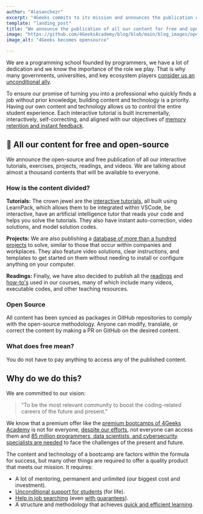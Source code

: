```yaml
---
author: "Alesanchezr"
excerpt: "4Geeks commits to its mission and announces the publication of all its content for free and open source"
template: "landing_post"
title: "We announce the publication of all our content for free and open source"
image: "https://github.com/4GeeksAcademy/blog/blob/main/blog_images/open-source.png?raw=true"
image_alt: "4Geeks becomes opensource"

---
```


We are a programming school founded by programmers, we have a lot of dedication and we know the importance of the role we play. That is why many governments, universities, and key ecosystem players [consider us an unconditional ally](https://4geeksacademy.com/es/alianzas).

To ensure our promise of turning you into a professional who quickly finds a job without prior knowledge, building content and technology is a priority. Having our own content and technology allows us to control the entire student experience. Each interactive tutorial is built incrementally, interactively, self-correcting, and aligned with our objectives of [memory retention and instant feedback](https://4geeks.com/es/mastering-technical-knowledge).

## 🚨 All our content for free and open-source

We announce the open-source and free publication of all our interactive tutorials, exercises, projects, readings, and videos. We are talking about almost a thousand contents that will be available to everyone.

### How is the content divided?

**Tutorials:** The crown jewel are the [interactive tutorials](https://4geeks.com/es/interactive-exercises), all built using LearnPack, which allows them to be integrated within VSCode, be interactive, have an artificial intelligence tutor that reads your code and helps you solve the tutorials. They also have instant auto-correction, video solutions, and model solution codes.

**Projects:** We are also publishing a [database of more than a hundred projects](https://4geeks.com/interactive-coding-tutorials) to solve, similar to those that occur within companies and workplaces. They also feature video solutions, clear instructions, and templates to get started on them without needing to install or configure anything on your computer.

**Readings:** Finally, we have also decided to publish all the [readings](https://4geeks.com/es/lessons) and [how-to's](https://4geeks.com/es/how-to) used in our courses, many of which include many videos, executable codes, and other teaching resources.

### Open Source

All content has been synced as packages in GitHub repositories to comply with the open-source methodology. Anyone can modify, translate, or correct the content by making a PR on GitHub on the desired content.

### What does free mean?

You do not have to pay anything to access any of the published content.

## Why do we do this?

We are committed to our vision:

> "To be the most relevant community to boost the coding-related careers of the future and present."

We know that a premium offer like the [premium bootcamps of 4Geeks Academy](https://4geeksacademy.com/us/programs) is not for everyone, [despite our efforts](https://4geeksacademy.com/es/20-millones), not everyone can access them and [85 million programmers, data scientists, and cybersecurity specialists are needed](https://www.kornferry.com/insights/this-week-in-leadership/talent-crunch-future-of-work) to face the challenges of the present and future.

The content and technology of a bootcamp are factors within the formula for success, but many other things are required to offer a quality product that meets our mission. It requires:

- A lot of mentoring, permanent and unlimited (our biggest cost and investment).
- [Unconditional support for students](https://4geeksacademy.com/es/geekpal) (for life).
- [Help in job searching](https://4geeksacademy.com/es/geekforce) (even [with guarantees](https://4geeksacademy.com/es/trabajo-garantizado)).
- A structure and methodology that achieves [quick and efficient learning](https://4geeks.com/mastering-technical-knowledge).
